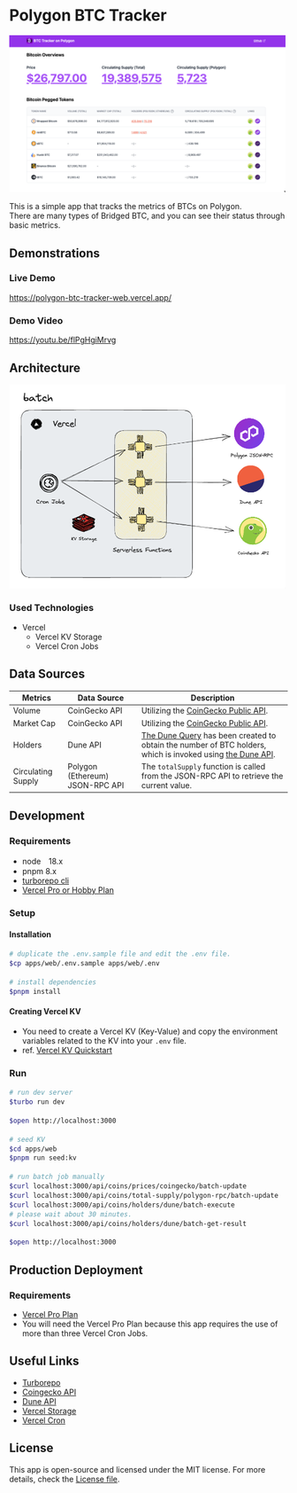# Polygon BTC Tracker

<img src="docs/screenshot.png" width="500"><br>

This is a simple app that tracks the metrics of BTCs on Polygon.<br>
There are many types of Bridged BTC, and you can see their status through basic metrics.


## Demonstrations

### Live Demo

https://polygon-btc-tracker-web.vercel.app/

### Demo Video

https://youtu.be/flPgHgiMrvg

## Architecture

<img src="docs/architecture.png" width="500"><br>

### Used Technologies
* Vercel
  * Vercel KV Storage
  * Vercel Cron Jobs

## Data Sources

|  Metrics  |  Data Source  | Description |
| ---- | ---- | ---- |
|  Volume |  CoinGecko API  |  Utilizing the [CoinGecko Public API](https://www.coingecko.com/en/api).  |
|  Market Cap |  CoinGecko API |  Utilizing the [CoinGecko Public API](https://www.coingecko.com/en/api).  |
|  Holders |  Dune API |  [The Dune Query](https://dune.com/queries/2492386) has been created to obtain the number of BTC holders, which is invoked using [the Dune API](https://dune.com/docs/api/).  |
|  Circulating Supply |  Polygon (Ethereum) JSON-RPC API |  The `totalSupply` function is called from the JSON-RPC API to retrieve the current value.  |

## Development

### Requirements

* node　18.x
* pnpm 8.x
* [turborepo cli](https://turbo.build/repo/docs/installing#install-globally)
* [Vercel Pro or Hobby Plan](https://vercel.com/pricing)

### Setup

#### Installation
```bash
# duplicate the .env.sample file and edit the .env file.
$cp apps/web/.env.sample apps/web/.env

# install dependencies
$pnpm install
```

#### Creating Vercel KV

* You need to create a Vercel KV (Key-Value) and copy the environment variables related to the KV into your `.env` file.
* ref. [Vercel KV Quickstart](https://vercel.com/docs/storage/vercel-kv/quickstart#quickstart)


### Run

```bash
# run dev server
$turbo run dev

$open http://localhost:3000

# seed KV
$cd apps/web
$pnpm run seed:kv

# run batch job manually
$curl localhost:3000/api/coins/prices/coingecko/batch-update
$curl localhost:3000/api/coins/total-supply/polygon-rpc/batch-update
$curl localhost:3000/api/coins/holders/dune/batch-execute
# please wait about 30 minutes.
$curl localhost:3000/api/coins/holders/dune/batch-get-result

$open http://localhost:3000
```

## Production Deployment
### Requirements

* [Vercel Pro Plan](https://vercel.com/pricing)
*  You will need the Vercel Pro Plan because this app requires the use of more than three Vercel Cron Jobs.

## Useful Links

* [Turborepo](https://turbo.build/repo)
* [Coingecko API](https://www.coingecko.com/en/api)
* [Dune API](https://dune.com/docs/api/)
* [Vercel Storage](https://vercel.com/docs/storage)
* [Vercel Cron](https://vercel.com/docs/cron-jobs)

## License

This app is open-source and licensed under the MIT license. For more details, check the [License file](LICENSE).

